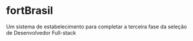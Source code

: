 # fortBrasil
 Um sistema de estabelecimento para completar a terceira fase da seleção de Desenvolvedor Full-stack
